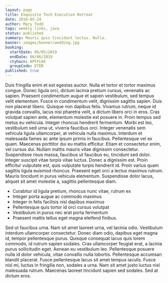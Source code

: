 ```yaml
---
layout: page
title: Exquisite Tech Executive Retreat
date: 2016-05-24
author: Mary Todd
tags: weekly links, java
status: published
summary: Mauris quis tincidunt lectus. Nulla.
banner: images/banner/wedding.jpg
booking:
  startDate: 06/05/2019
  endDate: 06/06/2019
  ctyhocn: APFFLHX
  groupCode: ETER
published: true
---
```

Duis fringilla enim et est egestas auctor. Nulla et tortor et tortor maximus congue. Donec ligula orci, dictum lacinia pretium cursus, venenatis ac sapien. Praesent condimentum augue et sapien vestibulum, sed tempus velit elementum. Fusce in condimentum velit, dignissim sagittis sapien. Duis non placerat libero. Quisque non dapibus felis. Vivamus rutrum, neque id gravida convallis, lacus nisi pharetra velit, a dictum libero orci in eros. Cras volutpat sapien ante, elementum molestie est posuere in. Proin tempus sed metus eu vehicula.
Integer rhoncus hendrerit fermentum. Morbi est leo, vestibulum sed urna ut, viverra faucibus orci. Integer venenatis sem vehicula ligula ullamcorper, at vehicula nulla maximus. Interdum et malesuada fames ac ante ipsum primis in faucibus. Pellentesque vel ex quam. Maecenas porttitor dui eu mattis efficitur. Etiam et consectetur enim, vel cursus dui. Nullam mattis mauris vitae dignissim consectetur. Suspendisse risus massa, faucibus ut faucibus eu, tincidunt sed dolor. Integer suscipit vitae turpis vitae luctus. Donec a dignissim est. Proin efficitur vulputate est, quis vulputate turpis hendrerit id. Proin varius quam sagittis ligula euismod rhoncus. Praesent eget orci a lectus maximus rutrum. Mauris tincidunt in purus vehicula elementum. Suspendisse dolor lacus, aliquet sit amet molestie a, sagittis pellentesque diam.

* Curabitur id ligula pretium, rhoncus nunc vitae, rutrum ex
* Integer porta augue ac commodo maximus
* Integer in felis facilisis nisl dapibus maximus
* Pellentesque quis tortor id orci cursus volutpat
* Vestibulum in purus nec erat porta fermentum
* Praesent mattis tellus eget magna eleifend finibus.

Sed ut faucibus urna. Nam sit amet laoreet urna, vel lacinia odio. Vestibulum interdum ullamcorper consectetur. Donec diam odio, dapibus eget magna id, tempor pellentesque purus. Quisque consequat lacus quis lorem commodo, id rutrum sapien sodales. Cras ullamcorper feugiat erat, a lacinia purus sollicitudin eget. Aenean eu vestibulum leo. Pellentesque posuere nulla id dolor vehicula, vitae convallis nulla lobortis. Pellentesque accumsan blandit placerat. Fusce pellentesque lacus sit amet tempus iaculis. Fusce nisl mi, luctus in fringilla non, sodales a urna. Nam sit amet justo luctus nisl malesuada rutrum. Maecenas laoreet tincidunt sapien sed sodales. Sed at dictum eros.
